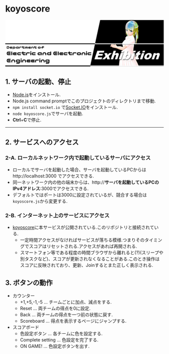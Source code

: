 # koyoscore

![logo](https://github.com/YuseiNaito/koyoscore/blob/master/image/logo2_edit.png "logo")

## 1. サーバの起動、停止
 * [Node.js](https://nodejs.org/ja/)をインストール.
 * Node.js command promptでこのプロジェクトのディレクトリまで移動.
 *  `npm install socket.io`
   で[Socket.IO](https://socket.io)をインストール.
 * `node koyoscore.js`でサーバを起動.
 * **Ctrl**+**C**で停止. 
***
## 2. サービスへのアクセス
### 2-A. ローカルネットワーク内で起動しているサーバにアクセス
 * ローカルでサーバを起動した場合、サーバを起動しているPCからは http://localhost:3000 でアクセスできる.
 * 同一ネットワーク内の他の端末からは、http://**サーバを起動しているPCのIPv4アドレス**:3000でアクセスできる.
 * デフォルトではポートは3000に設定されているが、競合する場合は`koyoscore.js`から変更する.
### 2-B. インターネット上のサービスにアクセス
 * [koyoscore](https://koyoscore.glitch.me)に本サービスが公開されている.このリポジトリと接続されている.
   * 一定時間アクセスがなければサービスが落ちる模様.つまりそのタイミングでスコアはリセットされる.アクセスがあれば再開される.
   * スマートフォン等である程度の時間ブラウザから離れると(?)(スリープや別タスクなど)、スコアが更新されなくなることがある.このとき操作はスコアに反映されており、更新、Joinするとまた正しく表示される.
## 3. ボタンの動作
 * カウンター
   * +1,+5,-1,-5 ... チームごとに加点、減点をする.
   * Reset ... 両チームの得点を0に設定.
   * Back ... 両チームの得点を一つ前の状態に戻す.
   * Scoreboard ... 得点を表示するページにジャンプする.
 * スコアボード
   * 色設定ボタン ... 各チームに色を設定する.
   * Complete setting ... 色設定を完了する.
   * ON GAME! ... 色設定ボタンを出す.
